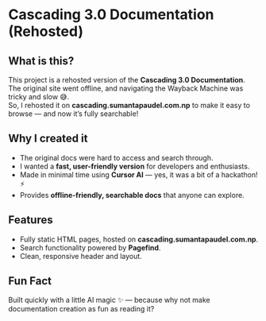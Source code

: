 # Cascading 3.0 Documentation (Rehosted)

## What is this?
This project is a rehosted version of the **Cascading 3.0 Documentation**.  
The original site went offline, and navigating the Wayback Machine was tricky and slow 😅.  
So, I rehosted it on **cascading.sumantapaudel.com.np** to make it easy to browse — and now it’s fully searchable!

## Why I created it
- The original docs were hard to access and search through.  
- I wanted a **fast, user-friendly version** for developers and enthusiasts.  
- Made in minimal time using **Cursor AI** — yes, it was a bit of a hackathon! ⚡  
- Provides **offline-friendly, searchable docs** that anyone can explore.

## Features
- Fully static HTML pages, hosted on **cascading.sumantapaudel.com.np**.  
- Search functionality powered by **Pagefind**.  
- Clean, responsive header and layout.

## Fun Fact
Built quickly with a little AI magic ✨ — because why not make documentation creation as fun as reading it?
